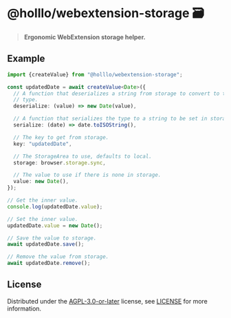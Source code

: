 # @holllo/webextension-storage 🗃

> **Ergonomic WebExtension storage helper.**

## Example

```ts
import {createValue} from "@holllo/webextension-storage";

const updatedDate = await createValue<Date>({
  // A function that deserializes a string from storage to convert to the wanted
  // type.
  deserialize: (value) => new Date(value),

  // A function that serializes the type to a string to be set in storage.
  serialize: (date) => date.toISOString(),

  // The key to get from storage.
  key: "updatedDate",

  // The StorageArea to use, defaults to local.
  storage: browser.storage.sync,

  // The value to use if there is none in storage.
  value: new Date(),
});

// Get the inner value.
console.log(updatedDate.value);

// Set the inner value.
updatedDate.value = new Date();

// Save the value to storage.
await updatedDate.save();

// Remove the value from storage.
await updatedDate.remove();
```

## License

Distributed under the [AGPL-3.0-or-later](https://spdx.org/licenses/AGPL-3.0-or-later.html) license, see [LICENSE](https://git.bauke.xyz/Holllo/webextension-storage/src/branch/main/LICENSE) for more information.
